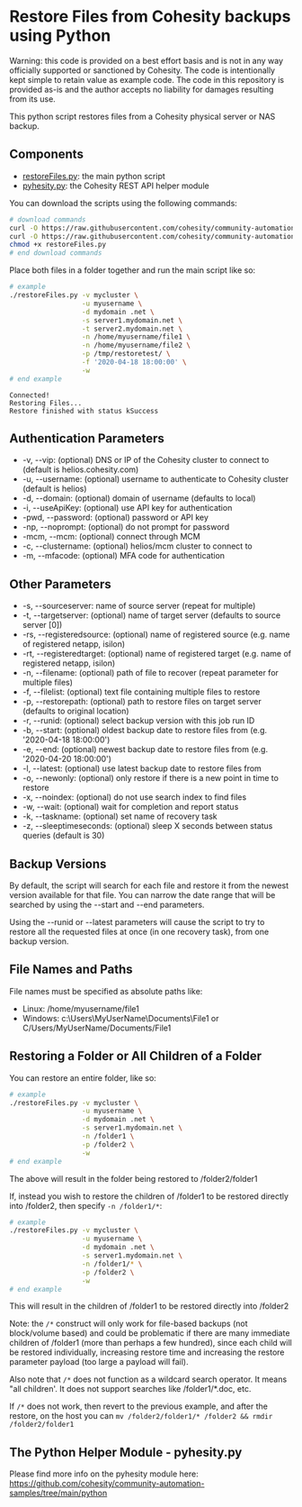 # Restore Files from Cohesity backups using Python

Warning: this code is provided on a best effort basis and is not in any way officially supported or sanctioned by Cohesity. The code is intentionally kept simple to retain value as example code. The code in this repository is provided as-is and the author accepts no liability for damages resulting from its use.

This python script restores files from a Cohesity physical server or NAS backup.

## Components

* [restoreFiles.py](https://raw.githubusercontent.com/cohesity/community-automation-samples/main/python/restoreFiles/restoreFiles.py): the main python script
* [pyhesity.py](https://raw.githubusercontent.com/cohesity/community-automation-samples/main/python/pyhesity/pyhesity.py): the Cohesity REST API helper module

You can download the scripts using the following commands:

```bash
# download commands
curl -O https://raw.githubusercontent.com/cohesity/community-automation-samples/main/python/restoreFiles/restoreFiles.py
curl -O https://raw.githubusercontent.com/cohesity/community-automation-samples/main/python/pyhesity.py
chmod +x restoreFiles.py
# end download commands
```

Place both files in a folder together and run the main script like so:

```bash
# example
./restoreFiles.py -v mycluster \
                  -u myusername \
                  -d mydomain .net \
                  -s server1.mydomain.net \
                  -t server2.mydomain.net \
                  -n /home/myusername/file1 \
                  -n /home/myusername/file2 \
                  -p /tmp/restoretest/ \
                  -f '2020-04-18 18:00:00' \
                  -w
# end example
```

```text
Connected!
Restoring Files...
Restore finished with status kSuccess
```

## Authentication Parameters

* -v, --vip: (optional) DNS or IP of the Cohesity cluster to connect to (default is helios.cohesity.com)
* -u, --username: (optional) username to authenticate to Cohesity cluster (default is helios)
* -d, --domain: (optional) domain of username (defaults to local)
* -i, --useApiKey: (optional) use API key for authentication
* -pwd, --password: (optional) password or API key
* -np, --noprompt: (optional) do not prompt for password
* -mcm, --mcm: (optional) connect through MCM
* -c, --clustername: (optional) helios/mcm cluster to connect to
* -m, --mfacode: (optional) MFA code for authentication

## Other Parameters

* -s, --sourceserver: name of source server (repeat for multiple)
* -t, --targetserver: (optional) name of target server (defaults to source server [0])
* -rs, --registeredsource: (optional) name of registered source (e.g. name of registered netapp, isilon)
* -rt, --registeredtarget: (optional) name of registered target (e.g. name of registered netapp, isilon)
* -n, --filename: (optional) path of file to recover (repeat parameter for multiple files)
* -f, --filelist: (optional) text file containing multiple files to restore
* -p, --restorepath: (optional) path to restore files on target server (defaults to original location)
* -r, --runid: (optional) select backup version with this job run ID
* -b, --start: (optional) oldest backup date to restore files from (e.g. '2020-04-18 18:00:00')
* -e, --end: (optional) newest backup date to restore files from (e.g. '2020-04-20 18:00:00')
* -l, --latest: (optional) use latest backup date to restore files from
* -o, --newonly: (optional) only restore if there is a new point in time to restore
* -x, --noindex: (optional) do not use search index to find files
* -w, --wait: (optional) wait for completion and report status
* -k, --taskname: (optional) set name of recovery task
* -z, --sleeptimeseconds: (optional) sleep X seconds between status queries (default is 30)

## Backup Versions

By default, the script will search for each file and restore it from the newest version available for that file. You can narrow the date range that will be searched by using the --start and --end parameters.

Using the --runid or --latest parameters will cause the script to try to restore all the requested files at once (in one recovery task), from one backup version.

## File Names and Paths

File names must be specified as absolute paths like:

* Linux: /home/myusername/file1
* Windows: c:\Users\MyUserName\Documents\File1 or C/Users/MyUserName/Documents/File1

## Restoring a Folder or All Children of a Folder

You can restore an entire folder, like so:

```bash
# example
./restoreFiles.py -v mycluster \
                  -u myusername \
                  -d mydomain .net \
                  -s server1.mydomain.net \
                  -n /folder1 \
                  -p /folder2 \
                  -w
# end example
```

The above will result in the folder being restored to /folder2/folder1

If, instead you wish to restore the children of /folder1 to be restored directly into /folder2, then specify `-n /folder1/*`:

```bash
# example
./restoreFiles.py -v mycluster \
                  -u myusername \
                  -d mydomain .net \
                  -s server1.mydomain.net \
                  -n /folder1/* \
                  -p /folder2 \
                  -w
# end example
```

This will result in the children of /folder1 to be restored directly into /folder2

Note: the `/*` construct will only work for file-based backups (not block/volume based) and could be problematic if there are many immediate children of /folder1 (more than perhaps a few hundred), since each child will be restored individually, increasing restore time and increasing the restore parameter payload (too large a payload will fail).

Also note that `/*` does not function as a wildcard search operator. It means "all children'. It does not support searches like /folder1/*.doc, etc.

If `/*` does not work, then revert to the previous example, and after the restore, on the host you can `mv /folder2/folder1/* /folder2 && rmdir /folder2/folder1`

## The Python Helper Module - pyhesity.py

Please find more info on the pyhesity module here: <https://github.com/cohesity/community-automation-samples/tree/main/python>
